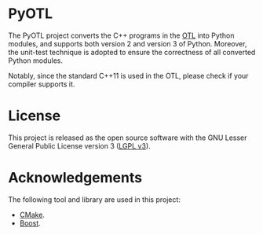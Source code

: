 # PyOTL

The PyOTL project converts the C++ programs in the [OTL](https://github.com/O-T-L/OTL) into Python modules, and supports both version 2 and version 3 of Python. Moreover, the unit-test technique is adopted to ensure the correctness of all converted Python modules.

Notably, since the standard C++11 is used in the OTL, please check if your compiler supports it.

# License

This project is released as the open source software with the GNU Lesser General Public License version 3 ([LGPL v3](http://www.gnu.org/licenses/lgpl-3.0.html)).

# Acknowledgements

The following tool and library are used in this project:

* [CMake](http://www.cmake.org/).
* [Boost](http://www.boost.org/).